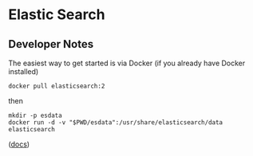 # Elastic Search
## Developer Notes

The easiest way to get started is via Docker (if you already have Docker installed)

```
docker pull elasticsearch:2
```
then
```
mkdir -p esdata
docker run -d -v "$PWD/esdata":/usr/share/elasticsearch/data elasticsearch
```
([docs](https://hub.docker.com/_/elasticsearch/))
